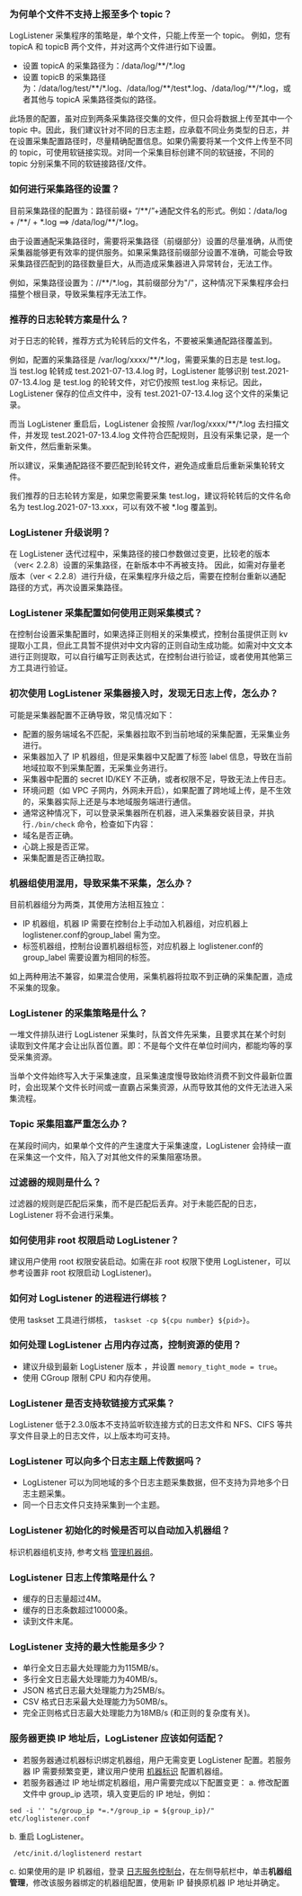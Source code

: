 ### 为何单个文件不支持上报至多个 topic？

LogListener 采集程序的策略是，单个文件，只能上传至一个 topic。
例如，您有 topicA 和 topicB 两个文件，并对这两个文件进行如下设置。
- 设置 topicA 的采集路径为：/data/log/\*\*/\*.log
- 设置 topicB 的采集路径为：/data/log/test/\*\*/\*.log、/data/log/\*\*/test\*.log、/data/log/\*\*/\*.log，或者其他与 topicA 采集路径类似的路径。

此场景的配置，虽对应到两条采集路径交集的文件，但只会将数据上传至其中一个 topic 中。因此，我们建议针对不同的日志主题，应承载不同业务类型的日志，并在设置采集配置路径时，尽量精确配置信息。如果仍需要将某一个文件上传至不同的 topic，可使用软链接实现。对同一个采集目标创建不同的软链接，不同的 topic 分别采集不同的软链接路径/文件。


### 如何进行采集路径的设置？

目前采集路径的配置为：路径前缀+ “/\*\*/”+通配文件名的形式。例如：/data/log + /\*\*/ + \*.log ==> /data/log/\*\*/\*.log。

由于设置通配采集路径时，需要将采集路径（前缀部分）设置的尽量准确，从而使采集器能够更有效率的提供服务。如果采集路径前缀部分设置不准确，可能会导致采集路径匹配到的路径数量巨大，从而造成采集器进入异常转台，无法工作。

例如，采集路径设置为：//\*\*/\*.log，其前缀部分为"/"，这种情况下采集程序会扫描整个根目录，导致采集程序无法工作。


### 推荐的日志轮转方案是什么？

对于日志的轮转，推荐方式为轮转后的文件名，不要被采集通配路径覆盖到。

例如，配置的采集路径是 /var/log/xxxx/\*\*/\*.log，需要采集的日志是 test.log。当 test.log 轮转成 test.2021-07-13.4.log 时，LogListener 能够识别 test.2021-07-13.4.log 是 test.log 的轮转文件，对它仍按照 test.log 来标记。因此，LogListener 保存的位点文件中，没有 test.2021-07-13.4.log 这个文件的采集记录。

而当 LogListener 重启后，LogListener 会按照 /var/log/xxxx/\*\*/\*.log 去扫描文件，并发现 test.2021-07-13.4.log 文件符合匹配规则，且没有采集记录，是一个新文件，然后重新采集。

所以建议，采集通配路径不要匹配到轮转文件，避免造成重启后重新采集轮转文件。

我们推荐的日志轮转方案是，如果您需要采集 test.log，建议将轮转后的文件名命名为 test.log.2021-07-13.xxx，可以有效不被 \*.log 覆盖到。

### LogListener 升级说明？

在 LogListener 迭代过程中，采集路径的接口参数做过变更，比较老的版本（ver< 2.2.8）设置的采集路径，在新版本中不再被支持。
因此，如需对存量老版本（ver < 2.2.8）进行升级，在采集程序升级之后，需要在控制台重新以通配路径的方式，再次设置采集路径。


### LogListener 采集配置如何使用正则采集模式？

在控制台设置采集配置时，如果选择正则相关的采集模式，控制台虽提供正则 kv 提取小工具，但此工具暂不提供对中文内容的正则自动生成功能。如需对中文文本进行正则提取，可以自行编写正则表达式，在控制台进行验证，或者使用其他第三方工具进行验证。


### 初次使用 LogListener 采集器接入时，发现无日志上传，怎么办？

可能是采集器配置不正确导致，常见情况如下：
- 配置的服务端域名不匹配，采集器拉取不到当前地域的采集配置，无采集业务进行。
- 采集器加入了 IP 机器组，但是采集器中又配置了标签 label 信息，导致在当前地域拉取不到采集配置，无采集业务进行。
- 采集器中配置的 secret ID/KEY 不正确，或者权限不足，导致无法上传日志。
- 环境问题（如 VPC 子网内，外网未开启），如果配置了跨地域上传，是不生效的，采集器实际上还是与本地域服务端进行通信。
- 通常这种情况下，可以登录采集器所在机器，进入采集器安装目录，并执行`./bin/check` 命令，检查如下内容：
 - 域名是否正确。
 - 心跳上报是否正常。
 - 采集配置是否正确拉取。


### 机器组使用混用，导致采集不采集，怎么办？

目前机器组分为两类，其使用方法相互独立：
- IP 机器组，机器 IP 需要在控制台上手动加入机器组，对应机器上 loglistener.conf的group_label 需为空。
- 标签机器组，控制台设置机器组标签，对应机器上 loglistener.conf的group_label 需要设置为相同的标签。

如上两种用法不兼容，如果混合使用，采集机器将拉取不到正确的采集配置，造成不采集的现象。


### LogListener 的采集策略是什么？

一堆文件排队进行 LogListener 采集时，队首文件先采集，且要求其在某个时刻读取到文件尾才会让出队首位置。即：不是每个文件在单位时间内，都能均等的享受采集资源。

当单个文件始终写入大于采集速度，且采集速度慢导致始终消费不到文件最新位置时，会出现某个文件长时间或一直霸占采集资源，从而导致其他的文件无法进入采集流程。


### Topic 采集阻塞严重怎么办？

在某段时间内，如果单个文件的产生速度大于采集速度，LogListener 会持续一直在采集这一个文件，陷入了对其他文件的采集阻塞场景。

### 过滤器的规则是什么？

过滤器的规则是匹配后采集，而不是匹配后丢弃。对于未能匹配的日志，LogListener 将不会进行采集。


### 如何使用非 root 权限启动 LogListener？

建议用户使用 root 权限安装启动。如需在非 root 权限下使用 LogListener，可以参考设置非 root 权限启动 LogListener)。


### 如何对 LogListener 的进程进行绑核？

使用 taskset 工具进行绑核， `taskset -cp ${cpu number} ${pid>}`。

### 如何处理 LogListener 占用内存过高，控制资源的使用？

- 建议升级到最新 LogListener 版本 ，并设置 `memory_tight_mode = true`。
- 使用 CGroup 限制 CPU 和内存使用。

### LogListener 是否支持软链接方式采集？

LogListener 低于2.3.0版本不支持监听软连接方式的日志文件和 NFS、CIFS 等共享文件目录上的日志文件，以上版本均可支持。

### LogListener 可以向多个日志主题上传数据吗？

- LogListener 可以为同地域的多个日志主题采集数据，但不支持为异地多个日志主题采集。
- 同一个日志文件只支持采集到一个主题。

### LogListener 初始化的时候是否可以自动加入机器组？

标识机器组机支持, 参考文档 [管理机器组](https://intl.cloud.tencent.com/document/product/614/17412)。

### LogListener 日志上传策略是什么？

 - 缓存的日志量超过4M。
 - 缓存的日志条数超过10000条。
 - 读到文件末尾。

### LogListener 支持的最大性能是多少？

 - 单行全文日志最大处理能力为115MB/s。
 - 多行全文日志最大处理能力为40MB/s。
 - JSON 格式日志最大处理能力为25MB/s。
 - CSV 格式日志采最大处理能力为50MB/s。
 - 完全正则格式日志最大处理能力为18MB/s (和正则的复杂度有关)。


### 服务器更换 IP 地址后，LogListener 应该如何适配？

- 若服务器通过机器标识绑定机器组，用户无需变更 LogListener 配置。若服务器 IP 需要频繁变更，建议用户使用 [机器标识](https://intl.cloud.tencent.com/document/product/614/17412#.E9.80.9A.E8.BF.87.E9.85.8D.E7.BD.AE.E6.9C.BA.E5.99.A8.E6.A0.87.E8.AF.86.E5.88.9B.E5.BB.BA.E6.9C.BA.E5.99.A8.E7.BB.84) 配置机器组。
- 若服务器通过 IP 地址绑定机器组，用户需要完成以下配置变更：
  a. 修改配置文件中 group_ip 选项，填入变更后的 IP 地址，例如：
```shell
sed -i '' "s/group_ip *=.*/group_ip = ${group_ip}/" etc/loglistener.conf
```
 b. 重启 LogListener。
```shell
 /etc/init.d/loglistenerd restart
```
 c. 如果使用的是 IP 机器组，登录 [日志服务控制台](https://console.cloud.tencent.com/cls/overview?region=ap-guangzhou)，在左侧导航栏中，单击**机器组管理**，修改该服务器绑定的机器组配置，使用新 IP 替换原机器 IP 地址并确定。
